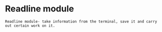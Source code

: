 # Readline module

```
Readline module- take information from the terminal, save it and carry out certain work on it.
```
